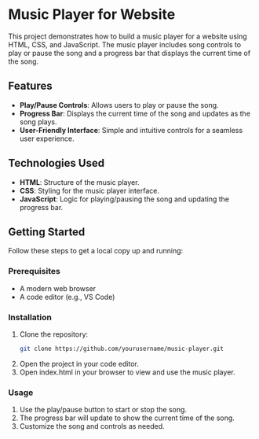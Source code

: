 # Music Player for Website

This project demonstrates how to build a music player for a website using HTML, CSS, and JavaScript. 
The music player includes song controls to play or pause the song and a progress bar that displays the current time of the song.

## Features

- **Play/Pause Controls**: Allows users to play or pause the song.
- **Progress Bar**: Displays the current time of the song and updates as the song plays.
- **User-Friendly Interface**: Simple and intuitive controls for a seamless user experience.

## Technologies Used

- **HTML**: Structure of the music player.
- **CSS**: Styling for the music player interface.
- **JavaScript**: Logic for playing/pausing the song and updating the progress bar.

## Getting Started

Follow these steps to get a local copy up and running:

### Prerequisites

- A modern web browser
- A code editor (e.g., VS Code)

### Installation

1. Clone the repository:
   ```sh
   git clone https://github.com/yourusername/music-player.git
2. Open the project in your code editor.
3. Open index.html in your browser to view and use the music player.

  ### Usage
1. Use the play/pause button to start or stop the song.
2. The progress bar will update to show the current time of the song.
3. Customize the song and controls as needed.
